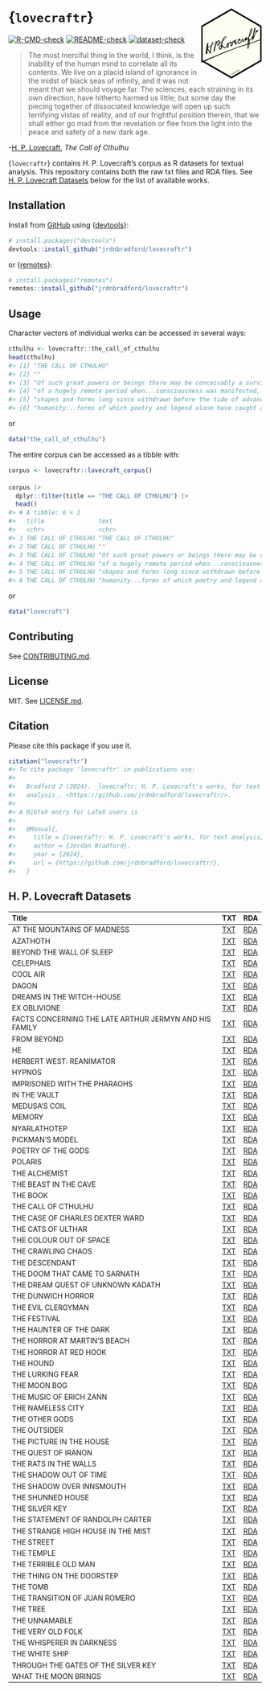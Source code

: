 

<!-- README.md is rendered from README.qmd. Edit README.qmd and render to update README.md -->

# {`lovecraftr`} <img src="man/figures/logo.png" align="right" height="139" alt="H. P. Lovecraft's signature in an R package hexagon"/>

[![R-CMD-check](https://github.com/jrdnbradford/lovecraftr/actions/workflows/R-CMD-check.yaml/badge.svg)](https://github.com/jrdnbradford/lovecraftr/actions/workflows/R-CMD-check.yaml)
[![README-check](https://github.com/jrdnbradford/lovecraftr/actions/workflows/README-check.yaml/badge.svg)](https://github.com/jrdnbradford/lovecraftr/actions/workflows/README-check.yaml)
[![dataset-check](https://github.com/jrdnbradford/lovecraftr/actions/workflows/dataset-check.yaml/badge.svg)](https://github.com/jrdnbradford/lovecraftr/actions/workflows/dataset-check.yaml)

> The most merciful thing in the world, I think, is the inability of the
> human mind to correlate all its contents. We live on a placid island
> of ignorance in the midst of black seas of infinity, and it was not
> meant that we should voyage far. The sciences, each straining in its
> own direction, have hitherto harmed us little; but some day the
> piecing together of dissociated knowledge will open up such terrifying
> vistas of reality, and of our frightful position therein, that we
> shall either go mad from the revelation or flee from the light into
> the peace and safety of a new dark age.

\-[H. P. Lovecraft](https://en.wikipedia.org/wiki/H._P._Lovecraft), *The
Call of Cthulhu*

{`lovecraftr`} contains H. P. Lovecraft’s corpus as R datasets for
textual analysis. This repository contains both the raw txt files and
RDA files. See [H. P. Lovecraft Datasets](#h-p-lovecraft-datasets) below
for the list of available works.

## Installation

Install from [GitHub](https://github.com/jrdnbradford/lovecraftr/) using
{[devtools](https://devtools.r-lib.org/)}:

``` r
# install.packages("devtools")
devtools::install_github("jrdnbradford/lovecraftr")
```

or {[remotes](https://remotes.r-lib.org//)}:

``` r
# install.packages("remotes")
remotes::install_github("jrdnbradford/lovecraftr")
```

## Usage

Character vectors of individual works can be accessed in several ways:

``` r
cthulhu <- lovecraftr::the_call_of_cthulhu
head(cthulhu)
#> [1] "THE CALL OF CTHULHU"                                                            
#> [2] ""                                                                               
#> [3] "Of such great powers or beings there may be conceivably a survival...a survival"
#> [4] "of a hugely remote period when...consciousness was manifested, perhaps, in"     
#> [5] "shapes and forms long since withdrawn before the tide of advancing"             
#> [6] "humanity...forms of which poetry and legend alone have caught a flying memory"
```

or

``` r
data("the_call_of_cthulhu")
```

The entire corpus can be accessed as a tibble with:

``` r
corpus <- lovecraftr::lovecraft_corpus()

corpus |>
  dplyr::filter(title == "THE CALL OF CTHULHU") |>
  head()
#> # A tibble: 6 × 2
#>   title               text                                                      
#>   <chr>               <chr>                                                     
#> 1 THE CALL OF CTHULHU "THE CALL OF CTHULHU"                                     
#> 2 THE CALL OF CTHULHU ""                                                        
#> 3 THE CALL OF CTHULHU "Of such great powers or beings there may be conceivably …
#> 4 THE CALL OF CTHULHU "of a hugely remote period when...consciousness was manif…
#> 5 THE CALL OF CTHULHU "shapes and forms long since withdrawn before the tide of…
#> 6 THE CALL OF CTHULHU "humanity...forms of which poetry and legend alone have c…
```

or

``` r
data("lovecraft")
```

## Contributing

See [CONTRIBUTING.md](./.github/CONTRIBUTING.md).

## License

MIT. See [LICENSE.md](./LICENSE.md).

## Citation

Please cite this package if you use it.

``` r
citation("lovecraftr")
#> To cite package 'lovecraftr' in publications use:
#> 
#>   Bradford J (2024). _lovecraftr: H. P. Lovecraft's works, for text
#>   analysis_. <https://github.com/jrdnbradford/lovecraftr/>.
#> 
#> A BibTeX entry for LaTeX users is
#> 
#>   @Manual{,
#>     title = {lovecraftr: H. P. Lovecraft's works, for text analysis},
#>     author = {Jordan Bradford},
#>     year = {2024},
#>     url = {https://github.com/jrdnbradford/lovecraftr/},
#>   }
```

## H. P. Lovecraft Datasets

| Title | TXT | RDA |
|:---|:---|:---|
| AT THE MOUNTAINS OF MADNESS | [TXT](./data-raw/corpus/at_the_mountains_of_madness) | [RDA](./data/at_the_mountains_of_madness.rda) |
| AZATHOTH | [TXT](./data-raw/corpus/azathoth) | [RDA](./data/azathoth.rda) |
| BEYOND THE WALL OF SLEEP | [TXT](./data-raw/corpus/beyond_the_wall_of_sleep) | [RDA](./data/beyond_the_wall_of_sleep.rda) |
| CELEPHAIS | [TXT](./data-raw/corpus/celephais) | [RDA](./data/celephais.rda) |
| COOL AIR | [TXT](./data-raw/corpus/cool_air) | [RDA](./data/cool_air.rda) |
| DAGON | [TXT](./data-raw/corpus/dagon) | [RDA](./data/dagon.rda) |
| DREAMS IN THE WITCH-HOUSE | [TXT](./data-raw/corpus/dreams_in_the_witch_house) | [RDA](./data/dreams_in_the_witch_house.rda) |
| EX OBLIVIONE | [TXT](./data-raw/corpus/ex_oblivione) | [RDA](./data/ex_oblivione.rda) |
| FACTS CONCERNING THE LATE ARTHUR JERMYN AND HIS FAMILY | [TXT](./data-raw/corpus/facts_concerning_the_late_arthur_jermyn_and_his_family) | [RDA](./data/facts_concerning_the_late_arthur_jermyn_and_his_family.rda) |
| FROM BEYOND | [TXT](./data-raw/corpus/from_beyond) | [RDA](./data/from_beyond.rda) |
| HE | [TXT](./data-raw/corpus/he) | [RDA](./data/he.rda) |
| HERBERT WEST: REANIMATOR | [TXT](./data-raw/corpus/herbert_west_reanimator) | [RDA](./data/herbert_west_reanimator.rda) |
| HYPNOS | [TXT](./data-raw/corpus/hypnos) | [RDA](./data/hypnos.rda) |
| IMPRISONED WITH THE PHARAOHS | [TXT](./data-raw/corpus/imprisoned_with_the_pharoahs) | [RDA](./data/imprisoned_with_the_pharoahs.rda) |
| IN THE VAULT | [TXT](./data-raw/corpus/in_the_vault) | [RDA](./data/in_the_vault.rda) |
| MEDUSA’S COIL | [TXT](./data-raw/corpus/medusas_coil) | [RDA](./data/medusas_coil.rda) |
| MEMORY | [TXT](./data-raw/corpus/memory) | [RDA](./data/memory.rda) |
| NYARLATHOTEP | [TXT](./data-raw/corpus/nyarlathotep) | [RDA](./data/nyarlathotep.rda) |
| PICKMAN’S MODEL | [TXT](./data-raw/corpus/pickmans_model) | [RDA](./data/pickmans_model.rda) |
| POETRY OF THE GODS | [TXT](./data-raw/corpus/poetry_of_the_gods) | [RDA](./data/poetry_of_the_gods.rda) |
| POLARIS | [TXT](./data-raw/corpus/polaris) | [RDA](./data/polaris.rda) |
| THE ALCHEMIST | [TXT](./data-raw/corpus/the_alchemist) | [RDA](./data/the_alchemist.rda) |
| THE BEAST IN THE CAVE | [TXT](./data-raw/corpus/the_beast_in_the_cave) | [RDA](./data/the_beast_in_the_cave.rda) |
| THE BOOK | [TXT](./data-raw/corpus/the_book) | [RDA](./data/the_book.rda) |
| THE CALL OF CTHULHU | [TXT](./data-raw/corpus/the_call_of_cthulhu) | [RDA](./data/the_call_of_cthulhu.rda) |
| THE CASE OF CHARLES DEXTER WARD | [TXT](./data-raw/corpus/the_case_of_charles_dexter_ward) | [RDA](./data/the_case_of_charles_dexter_ward.rda) |
| THE CATS OF ULTHAR | [TXT](./data-raw/corpus/the_cats_of_ulthar) | [RDA](./data/the_cats_of_ulthar.rda) |
| THE COLOUR OUT OF SPACE | [TXT](./data-raw/corpus/the_colour_out_of_space) | [RDA](./data/the_colour_out_of_space.rda) |
| THE CRAWLING CHAOS | [TXT](./data-raw/corpus/the_crawling_chaos) | [RDA](./data/the_crawling_chaos.rda) |
| THE DESCENDANT | [TXT](./data-raw/corpus/the_descendent) | [RDA](./data/the_descendent.rda) |
| THE DOOM THAT CAME TO SARNATH | [TXT](./data-raw/corpus/the_doom_that_came_to_sarnath) | [RDA](./data/the_doom_that_came_to_sarnath.rda) |
| THE DREAM QUEST OF UNKNOWN KADATH | [TXT](./data-raw/corpus/the_dream_quest_of_unknown_kadath) | [RDA](./data/the_dream_quest_of_unknown_kadath.rda) |
| THE DUNWICH HORROR | [TXT](./data-raw/corpus/the_dunwich_horror) | [RDA](./data/the_dunwich_horror.rda) |
| THE EVIL CLERGYMAN | [TXT](./data-raw/corpus/the_evil_clergyman) | [RDA](./data/the_evil_clergyman.rda) |
| THE FESTIVAL | [TXT](./data-raw/corpus/the_festival) | [RDA](./data/the_festival.rda) |
| THE HAUNTER OF THE DARK | [TXT](./data-raw/corpus/the_haunter_of_the_dark) | [RDA](./data/the_haunter_of_the_dark.rda) |
| THE HORROR AT MARTIN’S BEACH | [TXT](./data-raw/corpus/the_horror_at_martins_beach) | [RDA](./data/the_horror_at_martins_beach.rda) |
| THE HORROR AT RED HOOK | [TXT](./data-raw/corpus/the_horror_at_redhook) | [RDA](./data/the_horror_at_redhook.rda) |
| THE HOUND | [TXT](./data-raw/corpus/the_hound) | [RDA](./data/the_hound.rda) |
| THE LURKING FEAR | [TXT](./data-raw/corpus/the_lurking_fear) | [RDA](./data/the_lurking_fear.rda) |
| THE MOON BOG | [TXT](./data-raw/corpus/the_moon_bog) | [RDA](./data/the_moon_bog.rda) |
| THE MUSIC OF ERICH ZANN | [TXT](./data-raw/corpus/the_music_of_erich_zann) | [RDA](./data/the_music_of_erich_zann.rda) |
| THE NAMELESS CITY | [TXT](./data-raw/corpus/the_nameless_city) | [RDA](./data/the_nameless_city.rda) |
| THE OTHER GODS | [TXT](./data-raw/corpus/the_other_gods) | [RDA](./data/the_other_gods.rda) |
| THE OUTSIDER | [TXT](./data-raw/corpus/the_outsider) | [RDA](./data/the_outsider.rda) |
| THE PICTURE IN THE HOUSE | [TXT](./data-raw/corpus/the_picture_in_the_house) | [RDA](./data/the_picture_in_the_house.rda) |
| THE QUEST OF IRANON | [TXT](./data-raw/corpus/the_quest_of_iranon) | [RDA](./data/the_quest_of_iranon.rda) |
| THE RATS IN THE WALLS | [TXT](./data-raw/corpus/the_rats_in_the_walls) | [RDA](./data/the_rats_in_the_walls.rda) |
| THE SHADOW OUT OF TIME | [TXT](./data-raw/corpus/the_shadow_out_of_time) | [RDA](./data/the_shadow_out_of_time.rda) |
| THE SHADOW OVER INNSMOUTH | [TXT](./data-raw/corpus/the_shadow_over_innsmouth) | [RDA](./data/the_shadow_over_innsmouth.rda) |
| THE SHUNNED HOUSE | [TXT](./data-raw/corpus/the_shunned_house) | [RDA](./data/the_shunned_house.rda) |
| THE SILVER KEY | [TXT](./data-raw/corpus/the_silver_key) | [RDA](./data/the_silver_key.rda) |
| THE STATEMENT OF RANDOLPH CARTER | [TXT](./data-raw/corpus/the_statement_of_randolph_carter) | [RDA](./data/the_statement_of_randolph_carter.rda) |
| THE STRANGE HIGH HOUSE IN THE MIST | [TXT](./data-raw/corpus/the_strange_high_house_in_the_mist) | [RDA](./data/the_strange_high_house_in_the_mist.rda) |
| THE STREET | [TXT](./data-raw/corpus/the_street) | [RDA](./data/the_street.rda) |
| THE TEMPLE | [TXT](./data-raw/corpus/the_temple) | [RDA](./data/the_temple.rda) |
| THE TERRIBLE OLD MAN | [TXT](./data-raw/corpus/the_terrible_old_man) | [RDA](./data/the_terrible_old_man.rda) |
| THE THING ON THE DOORSTEP | [TXT](./data-raw/corpus/the_thing_on_the_doorstep) | [RDA](./data/the_thing_on_the_doorstep.rda) |
| THE TOMB | [TXT](./data-raw/corpus/the_tomb) | [RDA](./data/the_tomb.rda) |
| THE TRANSITION OF JUAN ROMERO | [TXT](./data-raw/corpus/the_transition_of_juan_romero) | [RDA](./data/the_transition_of_juan_romero.rda) |
| THE TREE | [TXT](./data-raw/corpus/the_tree) | [RDA](./data/the_tree.rda) |
| THE UNNAMABLE | [TXT](./data-raw/corpus/the_unnamable) | [RDA](./data/the_unnamable.rda) |
| THE VERY OLD FOLK | [TXT](./data-raw/corpus/the_very_old_folk) | [RDA](./data/the_very_old_folk.rda) |
| THE WHISPERER IN DARKNESS | [TXT](./data-raw/corpus/the_whisperer_in_darkness) | [RDA](./data/the_whisperer_in_darkness.rda) |
| THE WHITE SHIP | [TXT](./data-raw/corpus/the_white_ship) | [RDA](./data/the_white_ship.rda) |
| THROUGH THE GATES OF THE SILVER KEY | [TXT](./data-raw/corpus/through_the_gates_of_the_silver_key) | [RDA](./data/through_the_gates_of_the_silver_key.rda) |
| WHAT THE MOON BRINGS | [TXT](./data-raw/corpus/what_the_moon_brings) | [RDA](./data/what_the_moon_brings.rda) |
